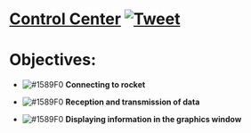 # [Control Center](https://github.com/4S-organization/Control-Center) [![Tweet](https://img.shields.io/twitter/url/http/shields.io.svg?style=social)](https://twitter.com/intent/tweet?text=Get%20over%20170%20free%20design%20blocks%20based%20on%20Bootstrap%204&url=https://github.com/4S-organization/Control-Center&hashtags=startup,developers)

# Objectives:

- ![#1589F0](https://placehold.it/15/1589F0/000000?text=+) __Connecting to rocket__

- ![#1589F0](https://placehold.it/15/1589F0/000000?text=+) __Reception and transmission of data__

- ![#1589F0](https://placehold.it/15/1589F0/000000?text=+) __Displaying information in the graphics window__
